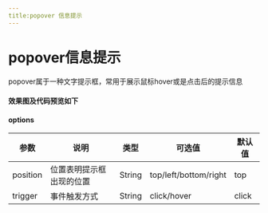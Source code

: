 ```yaml
---
title:popover 信息提示
---
```

# popover信息提示
popover属于一种文字提示框，常用于展示鼠标hover或是点击后的提示信息
#### 效果图及代码预览如下

<popover-demo></popover-demo>
#### options
|参数|说明|类型|可选值|默认值
|------|---------------|---------|---------|---------|
|position|位置表明提示框出现的位置|String|top/left/bottom/right|top
|trigger|事件触发方式|String|click/hover|click|
